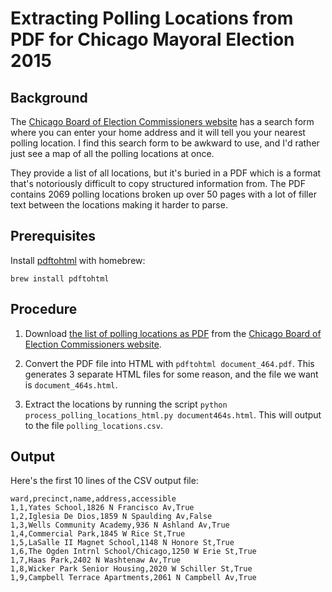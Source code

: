 # Extracting Polling Locations from PDF for Chicago Mayoral Election 2015

## Background

The [Chicago Board of Election Commissioners website](http://www.chicagoelections.com/en/your-voter-information.html) has a search form where you can enter your home address and it will tell you your nearest polling location. I find this search form to be awkward to use, and I'd rather just see a map of all the polling locations at once.

They provide a list of all locations, but it's buried in a PDF which is a format that's notoriously difficult to copy structured information from. The PDF contains 2069 polling locations broken up over 50 pages with a lot of filler text between the locations making it harder to parse.

## Prerequisites

Install [pdftohtml](http://brewformulas.org/Pdftohtml) with homebrew:

```
brew install pdftohtml
```

## Procedure

1. Download [the list of polling locations as PDF](http://app.chicagoelections.com/documents/general/document_464.pdf) from the [Chicago Board of Election Commissioners website](http://www.chicagoelections.com/en/your-voter-information.html).

2. Convert the PDF file into HTML with `pdftohtml document_464.pdf`. This generates 3 separate HTML files for some reason, and the file we want is `document_464s.html`.

3. Extract the locations by running the script `python process_polling_locations_html.py document464s.html`. This will output to the file `polling_locations.csv`.

## Output

Here's the first 10 lines of the CSV output file:

```csv
ward,precinct,name,address,accessible
1,1,Yates School,1826 N Francisco Av,True
1,2,Iglesia De Dios,1859 N Spaulding Av,False
1,3,Wells Community Academy,936 N Ashland Av,True
1,4,Commercial Park,1845 W Rice St,True
1,5,LaSalle II Magnet School,1148 N Honore St,True
1,6,The Ogden Intrnl School/Chicago,1250 W Erie St,True
1,7,Haas Park,2402 N Washtenaw Av,True
1,8,Wicker Park Senior Housing,2020 W Schiller St,True
1,9,Campbell Terrace Apartments,2061 N Campbell Av,True
```